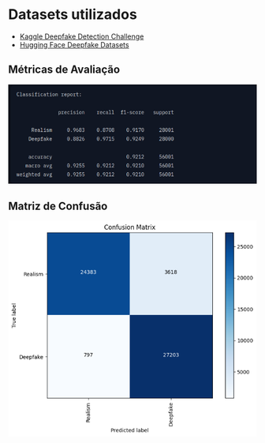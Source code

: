 # Datasets utilizados
* [Kaggle Deepfake Detection Challenge](https://www.kaggle.com/competitions/deepfake-detection-challenge)
* [Hugging Face Deepfake Datasets](https://huggingface.co/datasets?modality=modality:image&sort=trending&search=deepfake)




## Métricas de Avaliação
<p align="center">
    <img src="images/classification_report.png" alt="Classification Report" width="776"/>
<p>

## Matriz de Confusão
<p align="center">
    <img src="images/confusion_matrix.png" alt="Matriz de Confusão" width="512"/>
<p>

